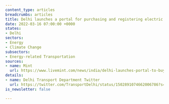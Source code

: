 ```yaml
---
content_type: articles
breadcrumbs: articles
title: Delhi launches a portal for purchasing and registering electric autos (e-autos)
date: 2022-03-16 07:00:00 +0000
states:
- Delhi
sectors:
- Energy
- Climate Change
subsectors:
- Energy-related Transportation
sources:
- name: Mint
  url: https://www.livemint.com/news/india/delhi-launches-portal-to-buy-register-ev-customers-to-get-additional-relief-11647104102974.html
details:
- name: Delhi Transport Department Twitter
  url: https://twitter.com/TransportDelhi/status/1502891074662006786?s=20&t=mKp-RUeomcpLtsc_wdi8xg
is_newsletter: false

---
```

